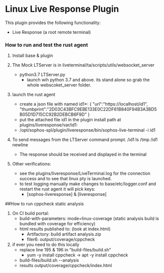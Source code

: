 # Linux Live Response Plugin

This plugin provides the following functionality:

- Live Response (a root remote terminal)  


### How to run and test the rust agent

1. Install base & plugin
2. The Mock LTServer is in liveterminal/ta/scripts/utils/websocket_server
    * python3.7 LTServer.py
        * launch wih python 3.7 and above. its stand alone so grab the whole webscoket_server folder.

3. launch the rust agent 
    * create a json file with named id1*:
        {
            "url":"https://localhost/id1",   
            "thumbprint":"2D03C43BFC9EBE133E0C22DF61B840F94B3A3BD5B05D1D715CC92B2DEBCB6F9D"
        }
    * put the attached file id1 in the plugin install path at  plugins/liveresponse/var/id1:
    * /opt/sophos-spl/plugin/liveresponse/bin/sophos-live-terminal -i id1

4. To send messages from the LTServer command prompt.
    /id1
    ls /tmp
    /id1
    newline

    * The response should be received and displayed in the terminal
5. Other verifications:
    * see the plugins/liveresponse/LiveTerminal.log for the  connection success and to see that linux pty is launched.
    * to test logging manually make changes to base/etc/logger.conf and restart the rust agent it will pick keys:
        * [sophos-liveresponse] & [liveresponse]
        

##How to run cppcheck static analysis
 1. On CI build portal:
    * build-with-parameters: mode=linux-coverage  (static analysis build is bundled with coverage for efficiency)
    * html results published to:    (look at index.html)
        * Artifactory: build artifact analysis.zip 
        * filer6: output/coverage/cppcheck
 2. if ever you need to do this locally 
     * replace line 195 & 196 in "build-files/build.sh" 
        * yum -y install cppcheck -> apt -y install cppcheck
     * build-files/build.sh --analysis 
     * results output/coverage/cppcheck/index.html
